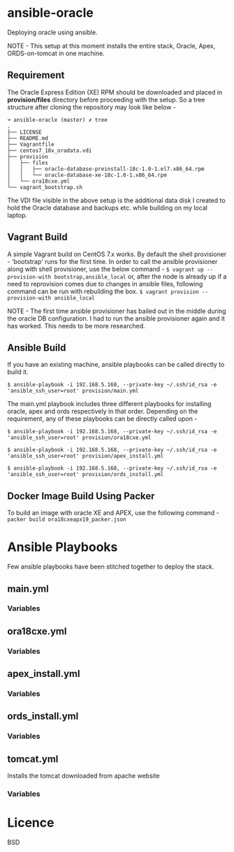 # ansible-oracle

Deploying oracle using ansible.

NOTE - This setup at this moment installs the entire stack, Oracle, Apex, ORDS-on-tomcat in one machine.

## Requirement

The Oracle Express Edition (XE) RPM should be downloaded and placed in **provision/files** directory before proceeding with the setup. So a tree structure after cloning the repository may look like below - 
```
➜ ansible-oracle (master) ✗ tree
.
├── LICENSE
├── README.md
├── Vagrantfile
├── centos7_18x_oradata.vdi
├── provision
│   ├── files
│   │   ├── oracle-database-preinstall-18c-1.0-1.el7.x86_64.rpm
│   │   └── oracle-database-xe-18c-1.0-1.x86_64.rpm
│   └── ora18cxe.yml
└── vagrant_bootstrap.sh
```

The VDI file visible in the above setup is the additional data disk I created to hold the Oracle database and backups etc. while building on my local laptop.

## Vagrant Build

A simple Vagrant build on CentOS 7.x works. By default the shell provisioner - 'bootstrap' runs for the first time. In order to call the ansible provisioner along with shell provisioner, use the below command - 
`$ vagrant up --provision-with bootstrap,ansible_local`
or, after the node is already up if a need to reprovision comes due to changes in ansible files, following command can be run with rebuilding the box.
`$ vagrant provision --provision-with ansible_local`

NOTE - The first time ansible provisioner has bailed out in the middle during the oracle DB configuration. I had to run the ansible provisioner again and it has worked. This needs to be more researched.

## Ansible Build

If you have an existing machine, ansible playbooks can be called directly to build it.

`$ ansible-playbook -i 192.168.5.168, --private-key ~/.ssh/id_rsa -e 'ansible_ssh_user=root' provision/main.yml`

The main.yml playbook includes three different playbooks for installing oracle, apex and ords respectively in that order. Depending on the requirement, any of these playbooks can be directly called upon - 

`$ ansible-playbook -i 192.168.5.168, --private-key ~/.ssh/id_rsa -e 'ansible_ssh_user=root' provision/ora18cxe.yml`

`$ ansible-playbook -i 192.168.5.168, --private-key ~/.ssh/id_rsa -e 'ansible_ssh_user=root' provision/apex_install.yml`

`$ ansible-playbook -i 192.168.5.168, --private-key ~/.ssh/id_rsa -e 'ansible_ssh_user=root' provision/ords_install.yml`

## Docker Image Build Using Packer

To build an image with oracle XE and APEX, use the following command - 
`packer build ora18cxeapx19_packer.json`


# Ansible Playbooks

Few ansible playbooks have been stitched together to deploy the stack.

## main.yml

### Variables

## ora18cxe.yml

### Variables

## apex_install.yml

### Variables

## ords_install.yml

### Variables

## tomcat.yml

Installs the tomcat downloaded from apache website

### Variables


# Licence

BSD

